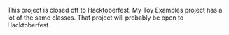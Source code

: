 This project is closed off to Hacktoberfest. My Toy Examples project has a lot of 
the same classes. That project will probably be open to Hacktoberfest.
